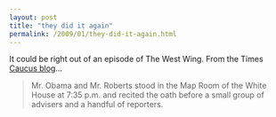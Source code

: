 ```yaml
---
layout: post
title: "they did it again"
permalink: /2009/01/they-did-it-again.html
---
```


<p>It could be right out of an episode of The West Wing.  From the Times <a href="http://thecaucus.blogs.nytimes.com/2009/01/21/oath-is-administered-once-again/">Caucus blog</a>...</p>

<blockquote>
  <p>Mr. Obama and Mr. Roberts stood in the Map Room of the White House at 7:35 p.m. and recited the oath before a small group of advisers and a handful of reporters.</p>
</blockquote>



